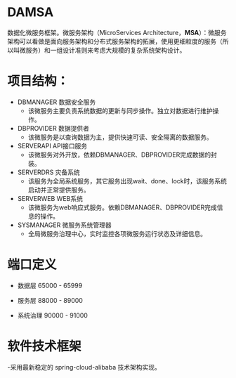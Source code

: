 # DAMSA
 数据化微服务框架。微服务架构（MicroServices Architecture，**MSA**）：微服务架构可以看做是面向服务架构和分布式服务架构的拓展，使用更细粒度的服务（所以叫微服务）和一组设计准则来考虑大规模的复杂系统架构设计。

# 项目结构：

- DBMANAGER 数据安全服务
    - 该微服务主要负责系统数据的更新与同步操作。独立对数据进行维护操作。
- DBPROVIDER 数据提供者
    - 该微服务是以查询数据为主，提供快速可读、安全隔离的数据服务。
- SERVERAPI API接口服务
    - 该微服务对外开放，依赖DBMANAGER、DBPROVIDER完成数据的封装。
- SERVERDRS 灾备系统
    - 该服务为全局系统服务，其它服务出现wait、done、lock时，该服务系统启动并正常提供服务。
- SERVERWEB WEB系统
    - 该微服务为web响应式服务。依赖DBMANAGER、DBPROVIDER完成信息的操作。
- SYSMANAGER 微服务系统管理器
    - 全局微服务治理中心，实时监控各项微服务运行状态及详细信息。
# 端口定义

- 数据层 65000 - 65999

- 服务层 88000 - 89000

- 系统治理 90000 - 91000

# 软件技术框架
-采用最新稳定的 spring-cloud-alibaba 技术架构实现。